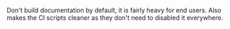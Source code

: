 Don't build documentation by default, it is fairly heavy for end users. Also
makes the CI scripts cleaner as they don't need to disabled it everywhere.
